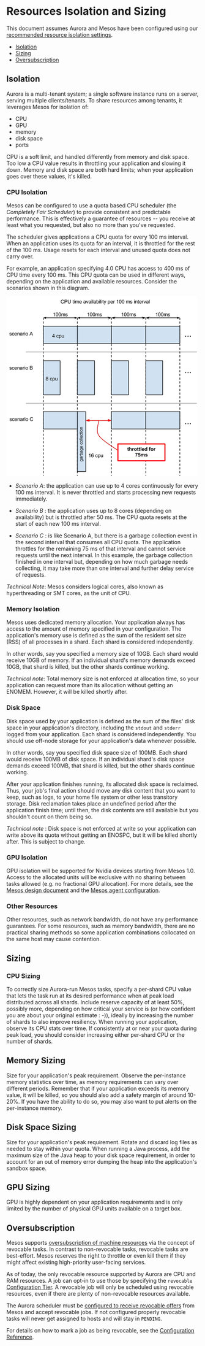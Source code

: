 Resources Isolation and Sizing
==============================

This document assumes Aurora and Mesos have been configured
using our [recommended resource isolation settings](../../operations/configuration/#resource-isolation).

- [Isolation](#isolation)
- [Sizing](#sizing)
- [Oversubscription](#oversubscription)


Isolation
---------

Aurora is a multi-tenant system; a single software instance runs on a
server, serving multiple clients/tenants. To share resources among
tenants, it leverages Mesos for isolation of:

* CPU
* GPU
* memory
* disk space
* ports

CPU is a soft limit, and handled differently from memory and disk space.
Too low a CPU value results in throttling your application and
slowing it down. Memory and disk space are both hard limits; when your
application goes over these values, it's killed.

### CPU Isolation

Mesos can be configured to use a quota based CPU scheduler (the *Completely*
*Fair Scheduler*) to provide consistent and predictable performance.
This is effectively a guarantee of resources -- you receive at least what
you requested, but also no more than you've requested.

The scheduler gives applications a CPU quota for every 100 ms interval.
When an application uses its quota for an interval, it is throttled for
the rest of the 100 ms. Usage resets for each interval and unused
quota does not carry over.

For example, an application specifying 4.0 CPU has access to 400 ms of
CPU time every 100 ms. This CPU quota can be used in different ways,
depending on the application and available resources. Consider the
scenarios shown in this diagram.

![CPU Availability](../images/CPUavailability.png)

* *Scenario A*: the application can use up to 4 cores continuously for
every 100 ms interval. It is never throttled and starts processing
new requests immediately.

* *Scenario B* : the application uses up to 8 cores (depending on
availability) but is throttled after 50 ms. The CPU quota resets at the
start of each new 100 ms interval.

* *Scenario C* : is like Scenario A, but there is a garbage collection
event in the second interval that consumes all CPU quota. The
application throttles for the remaining 75 ms of that interval and
cannot service requests until the next interval. In this example, the
garbage collection finished in one interval but, depending on how much
garbage needs collecting, it may take more than one interval and further
delay service of requests.

*Technical Note*: Mesos considers logical cores, also known as
hyperthreading or SMT cores, as the unit of CPU.

### Memory Isolation

Mesos uses dedicated memory allocation. Your application always has
access to the amount of memory specified in your configuration. The
application's memory use is defined as the sum of the resident set size
(RSS) of all processes in a shard. Each shard is considered
independently.

In other words, say you specified a memory size of 10GB. Each shard
would receive 10GB of memory. If an individual shard's memory demands
exceed 10GB, that shard is killed, but the other shards continue
working.

*Technical note*: Total memory size is not enforced at allocation time,
so your application can request more than its allocation without getting
an ENOMEM. However, it will be killed shortly after.

### Disk Space

Disk space used by your application is defined as the sum of the files'
disk space in your application's directory, including the `stdout` and
`stderr` logged from your application. Each shard is considered
independently. You should use off-node storage for your application's
data whenever possible.

In other words, say you specified disk space size of 100MB. Each shard
would receive 100MB of disk space. If an individual shard's disk space
demands exceed 100MB, that shard is killed, but the other shards
continue working.

After your application finishes running, its allocated disk space is
reclaimed. Thus, your job's final action should move any disk content
that you want to keep, such as logs, to your home file system or other
less transitory storage. Disk reclamation takes place an undefined
period after the application finish time; until then, the disk contents
are still available but you shouldn't count on them being so.

*Technical note* : Disk space is not enforced at write so your
application can write above its quota without getting an ENOSPC, but it
will be killed shortly after. This is subject to change.

### GPU Isolation

GPU isolation will be supported for Nvidia devices starting from Mesos 1.0.
Access to the allocated units will be exclusive with no sharing between tasks
allowed (e.g. no fractional GPU allocation). For more details, see the
[Mesos design document](https://docs.google.com/document/d/10GJ1A80x4nIEo8kfdeo9B11PIbS1xJrrB4Z373Ifkpo/edit#heading=h.w84lz7p4eexl)
and the [Mesos agent configuration](http://mesos.apache.org/documentation/latest/configuration/).

### Other Resources

Other resources, such as network bandwidth, do not have any performance
guarantees. For some resources, such as memory bandwidth, there are no
practical sharing methods so some application combinations collocated on
the same host may cause contention.


Sizing
-------

### CPU Sizing

To correctly size Aurora-run Mesos tasks, specify a per-shard CPU value
that lets the task run at its desired performance when at peak load
distributed across all shards. Include reserve capacity of at least 50%,
possibly more, depending on how critical your service is (or how
confident you are about your original estimate : -)), ideally by
increasing the number of shards to also improve resiliency. When running
your application, observe its CPU stats over time. If consistently at or
near your quota during peak load, you should consider increasing either
per-shard CPU or the number of shards.

## Memory Sizing

Size for your application's peak requirement. Observe the per-instance
memory statistics over time, as memory requirements can vary over
different periods. Remember that if your application exceeds its memory
value, it will be killed, so you should also add a safety margin of
around 10-20%. If you have the ability to do so, you may also want to
put alerts on the per-instance memory.

## Disk Space Sizing

Size for your application's peak requirement. Rotate and discard log
files as needed to stay within your quota. When running a Java process,
add the maximum size of the Java heap to your disk space requirement, in
order to account for an out of memory error dumping the heap
into the application's sandbox space.

## GPU Sizing

GPU is highly dependent on your application requirements and is only limited
by the number of physical GPU units available on a target box.


Oversubscription
----------------

Mesos supports [oversubscription of machine resources](http://mesos.apache.org/documentation/latest/oversubscription/)
via the concept of revocable tasks. In contrast to non-revocable tasks, revocable tasks are best-effort.
Mesos reserves the right to throttle or even kill them if they might affect existing high-priority
user-facing services.

As of today, the only revocable resource supported by Aurora are CPU and RAM resources. A job can
opt-in to use those by specifying the `revocable` [Configuration Tier](../../features/multitenancy/#configuration-tiers).
A revocable job will only be scheduled using revocable resources, even if there are plenty of
non-revocable resources available.

The Aurora scheduler must be [configured to receive revocable offers](../../operations/configuration/#resource-isolation)
from Mesos and accept revocable jobs. If not configured properly revocable tasks will never get
assigned to hosts and will stay in `PENDING`.

For details on how to mark a job as being revocable, see the
[Configuration Reference](../../reference/configuration/).
